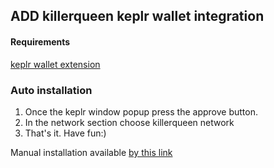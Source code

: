 <script src="./quicksilver.js"></script>
## ADD killerqueen keplr wallet integration

#### Requirements 
[keplr wallet extension](https://google.com)

### Auto installation
1) Once the keplr window popup press the approve button.  
2) In the network section choose killerqueen network  
3) That's it. Have fun:)  

Manual installation available [by this link](https://github.com/goooodnes/Keplr_ext)
